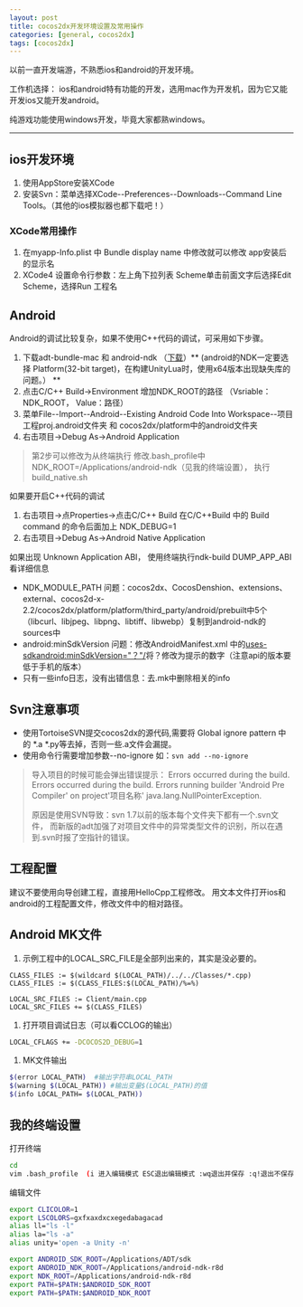 ```yaml
---
layout: post
title: cocos2dx开发环境设置及常用操作
categories: [general, cocos2dx]
tags: [cocos2dx]
---
```


以前一直开发端游，不熟悉ios和android的开发环境。

工作机选择：
ios和android特有功能的开发，选用mac作为开发机，因为它又能开发ios又能开发android。

纯游戏功能使用windows开发，毕竟大家都熟windows。

----------

## ios开发环境 ##

1. 使用AppStore安装XCode
1. 安装Svn：菜单选择XCode--Preferences--Downloads--Command Line
   Tools。（其他的ios模拟器也都下载吧！）

### XCode常用操作 ###
1. 在myapp-Info.plist 中 Bundle display name 中修改就可以修改 app安装后的显示名 
1. XCode4 设置命令行参数：左上角下拉列表 Scheme单击前面文字后选择Edit Scheme，选择Run 工程名

## Android ##
Android的调试比较复杂，如果不使用C++代码的调试，可采用如下步骤。

1. 下载adt-bundle-mac 和 android-ndk （[下载](http://developer.android.com/sdk/index.html)）** (android的NDK一定要选择 Platform(32-bit target)，在构建UnityLua时，使用x64版本出现缺失库的问题。） **
2. 点击C/C++ Build->Environment 增加NDK_ROOT的路径 （Vsriable：NDK_ROOT， Value：路径）
3. 菜单File--Import--Android--Existing Android Code Into Workspace--项目工程proj.android文件夹 和 cocos2dx/platform中的android文件夹
4. 右击项目->Debug As->Android Application

> 第2步可以修改为从终端执行
> 修改.bash_profile中NDK_ROOT=/Applications/android-ndk（见我的终端设置）， 执行build_native.sh

如果要开启C++代码的调试

1. 右击项目->点Properties->点击C/C++ Build  在C/C++Build 中的 Build command  的命令后面加上 NDK_DEBUG=1
1. 右击项目->Debug As->Android Native Application

如果出现 Unknown Application ABI， 使用终端执行ndk-build DUMP_APP_ABI看详细信息

- NDK_MODULE_PATH 问题：cocos2dx、CocosDenshion、extensions、external、cocos2d-x-2.2/cocos2dx/platform/platform/third_party/android/prebuilt中5个（libcurl、libjpeg、libpng、libtiff、libwebp）复制到android-ndk的sources中
- android:minSdkVersion 问题：修改AndroidManifest.xml 中的<uses-sdkandroid:minSdkVersion="？"/>将？修改为提示的数字（注意api的版本要低于手机的版本）
- 只有一些info日志，没有出错信息：去.mk中删除相关的info

## Svn注意事项 ##

- 使用TortoiseSVN提交cocos2dx的源代码,需要将 Global ignore pattern 中的 \*.a \*.py等去掉，否则一些.a文件会漏提。
- 使用命令行需要增加参数--no-ignore 如：`svn add --no-ignore`

> 导入项目的时候可能会弹出错误提示：
> Errors occurred during the build. 
> Errors occurred during the build. 
> Errors running builder 'Android Pre Compiler' on project'项目名称' java.lang.NullPointerException.
> 
> 原因是使用SVN导致：svn 1.7以前的版本每个文件夹下都有一个.svn文件，
> 而新版的adt加强了对项目文件中的异常类型文件的识别，所以在遇到.svn时报了空指针的错误。

## 工程配置 ##
建议不要使用向导创建工程，直接用HelloCpp工程修改。
用文本文件打开ios和android的工程配置文件，修改文件中的相对路径。

## Android MK文件 ##
1. 示例工程中的LOCAL\_SRC\_FILE是全部列出来的，其实是没必要的。
 		
```
CLASS_FILES := $(wildcard $(LOCAL_PATH)/../../Classes/*.cpp)
CLASS_FILES := $(CLASS_FILES:$(LOCAL_PATH)/%=%) 

LOCAL_SRC_FILES := Client/main.cpp
LOCAL_SRC_FILES += $(CLASS_FILES)  
```
        

1. 打开项目调试日志（可以看CCLOG的输出）

```bash
LOCAL_CFLAGS += -DCOCOS2D_DEBUG=1
```

1. MK文件输出

```bash
$(error LOCAL_PATH)  #输出字符串LOCAL_PATH
$(warning $(LOCAL_PATH)) #输出变量$(LOCAL_PATH)的值
$(info LOCAL_PATH= $(LOCAL_PATH)) 
```

## 我的终端设置 ##

打开终端

```bash
cd  
vim .bash_profile  (i 进入编辑模式 ESC退出编辑模式 :wq退出并保存 :q!退出不保存)	
```

编辑文件
	
```bash
export CLICOLOR=1
export LSCOLORS=gxfxaxdxcxegedabagacad
alias ll="ls -l"
alias la="ls -a"
alias unity='open -a Unity -n'

export ANDROID_SDK_ROOT=/Applications/ADT/sdk
export ANDROID_NDK_ROOT=/Applications/android-ndk-r8d
export NDK_ROOT=/Applications/android-ndk-r8d
export PATH=$PATH:$ANDROID_SDK_ROOT
export PATH=$PATH:$ANDROID_NDK_ROOT 
```

